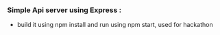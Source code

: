 ### Simple Api server using Express :
* build it using npm install and run using npm start, used for hackathon
